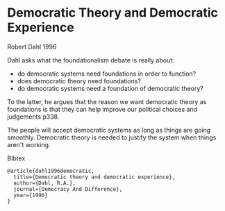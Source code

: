 Democratic Theory and Democratic Experience
===========================================

Robert Dahl 1996

Dahl asks what the foundationalism debate is really about: 

- do democratic systems need foundations in order to function?
- does democratic theory need foundations?
- do democratic systems need a foundation of democratic theory?

To the latter, he argues that the reason we want democratic theory as foundations is that they can help improve our political choices and judgements p338.

The people will accept democratic systems as long as things are going smoothly.  Democratic theory is needed to justify the system when things aren't working. 

Bibtex

	@article{dahl1996democratic,
	  title={Democratic theory and democratic experience},
	  author={Dahl, R.A.},
	  journal={Democracy And Difference},
	  year={1996}
	}
